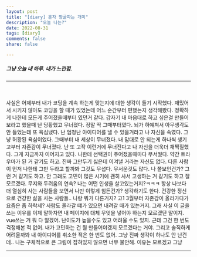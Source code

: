 ```yaml
---
layout: post
title: "[diary] 혼자 땅굴파는 개미"
description: "오늘 나는?"
date: 2022-08-31
tags: [diary]
comments: false
share: false

---
```


<h5> 그냥 오늘 내 하루. 내가 느낀점. </h5>

--- 

<br>
<br>
사실은 어제부터 내가 코딩을 계속 하는게 맞는지에 대한 생각이 들기 시작했다. 
재밌어서 시키지 않아도 코딩을 할 때가 있었는데 어느 순간부터 편했는지 생각해봤다. 
정확하게 나한테 모든게 주어졌을때부터 였던거 같다. 
갑자기 내 마음대로 하고 싶은걸 만들어보라고 했을때 난 당황했고 무너졌다. 
정말 딱 그때부터였다. 뇌가 하얘져서 아무생각도 안 들었는데 또 욕심냈다. 
난 엄청난 아이디어를 낼 수 있을거라고 나 자신을 속였다. 
그냥 허황된 욕심이었다. 그때부터 내 세상이 무너졌다. 
내 맘대로 안 되는게 하나씩 생기고부터 자존감이 무너졌다. 
난 또 고작 이런거에 무너진다고 나 자신을 더욱더 채찍질했다. 
그게 지금까지 이어지고 있다. 나한테 선택권이 주어졌을때마다 무서웠다. 
약간 트라우마가 된 거 같기도 하고. 
진짜 그만두기 싫은데 이겨낼 거라는 자신도 없다. 
다른 사람이 먼저 나한테 그만 두라고 할까봐 그것도 무섭다. 
무서운것도 많다. 나 쫄보인건가? 그런 거 같기도 하고. 
안 그래도 고민이 많은 시기에 괜히 사서 고생하는 거 같기도 하고 잘 모르겠다. 
무지와 두려움의 연속? 나는 어떤 인생을 살고있는거지?ㅋㅋㅋ 
항상 나보다 더 열심히 사는 사람들을 보면서 나만 이렇게 힘든건가? 생각하기도 한다. 
건강한 정신으로 건강한 삶을 사는 사람들.. 나랑 뭐가 다른거지? 
고1 3월부터 자존감이 올라가다가 요즘은 좀 하락세? 사람도 올라갈 떄가 있으면 내려갈 때가 있는거지. 
그래 사실 이 글을 쓰는 이유를 이제 말하자면 내 페이지에 대체 무엇을 넣어야 하는지 모르겠단 말이지. 
vue쓰는 거 뭐 다 알겠어. 난이도가 높을수도 있고 어려울 수도 있지. 근데 그건 한 번도 걱정해본 적 없어. 
내가 고민하는 건 뭘 만들어야겠지 모르겠다는 거야. 그리고 솔직하게 어려울까봐 내 아이디어를 취소한 적은 한 번도 없어. 
그냥 진짜 생각이 하나도 안 난건데.. 나는 구체적으로 큰 그림이 잡혀있지 않으면 너무 불안해. 
이유는 모르겠고 그냥 






--- 
